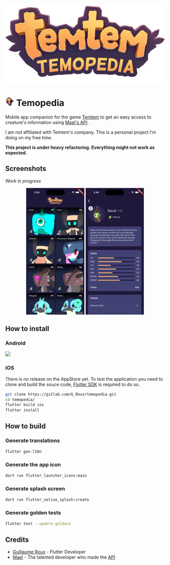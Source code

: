 <div align="center">
    <img src="assets/logos/logo_big.png">
</div>

# <img src="assets/logos/logo_small.png" height="28"> Temopedia

Mobile app companion for the game [Temtem](https://crema.gg/games/temtem/) to get an easy access to creature's information using [Mael's API](#credits).

I am not affiliated with Temtem's company. This is a personal project I'm doing on my free time.

**This project is under heavy refactoring. Everything might not work as expected.**

## Screenshots

_Work in progress_

<div align="center">
    <img src="screenshots/home.png" height="400">
    <img src="screenshots/details.png" height="400">
</div>

## How to install

### Android

[<img src="https://play.google.com/intl/en_us/badges/static/images/badges/en_badge_web_generic.png" height="200">](https://play.google.com/store/apps/details?id=com.maniak.temopedia)

### iOS

There is no release on the AppStore yet.
To test the application you need to clone and build the souce code, [Flutter SDK](https://flutter.dev/) is required to do so.

``` bash
git clone https://gitlab.com/G_Roux/temopedia.git
cd temopedia/
flutter build ios
flutter install
```

## How to build

### Generate translations

``` bash
flutter gen-l10n
```

### Generate the app icon

``` bash
dart run flutter_launcher_icons:main
```

### Generate splash screen

``` bash
dart run flutter_native_splash:create
```

### Generate golden tests

``` bash
flutter test --update-goldens
```

## Credits

* [Guillaume Roux](https://github.com/TesteurManiak) - Flutter Developer
* [Mael](https://github.com/maael) - The talented developer who made the [API](https://github.com/maael/temtem-api)

